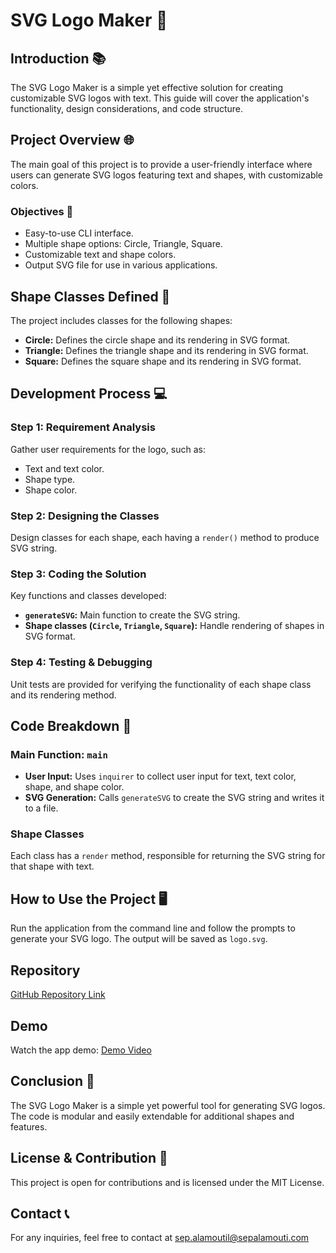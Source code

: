 # SVG Logo Maker 🎨

## Introduction 📚

The SVG Logo Maker is a simple yet effective solution for creating customizable SVG logos with text. This guide will cover the application's functionality, design considerations, and code structure.

## Project Overview 🌐

The main goal of this project is to provide a user-friendly interface where users can generate SVG logos featuring text and shapes, with customizable colors.

### Objectives 🎯

- Easy-to-use CLI interface.
- Multiple shape options: Circle, Triangle, Square.
- Customizable text and shape colors.
- Output SVG file for use in various applications.

## Shape Classes Defined 🧩

The project includes classes for the following shapes:

- **Circle:** Defines the circle shape and its rendering in SVG format.
- **Triangle:** Defines the triangle shape and its rendering in SVG format.
- **Square:** Defines the square shape and its rendering in SVG format.

## Development Process 💻

### Step 1: Requirement Analysis

Gather user requirements for the logo, such as:

- Text and text color.
- Shape type.
- Shape color.

### Step 2: Designing the Classes

Design classes for each shape, each having a `render()` method to produce SVG string.

### Step 3: Coding the Solution

Key functions and classes developed:

- **`generateSVG`:** Main function to create the SVG string.
- **Shape classes (`Circle`, `Triangle`, `Square`):** Handle rendering of shapes in SVG format.

### Step 4: Testing & Debugging

Unit tests are provided for verifying the functionality of each shape class and its rendering method.

## Code Breakdown 🧠

### Main Function: `main`

- **User Input:** Uses `inquirer` to collect user input for text, text color, shape, and shape color.
- **SVG Generation:** Calls `generateSVG` to create the SVG string and writes it to a file.

### Shape Classes

Each class has a `render` method, responsible for returning the SVG string for that shape with text.

## How to Use the Project 🖥️

Run the application from the command line and follow the prompts to generate your SVG logo. The output will be saved as `logo.svg`.

## Repository
[GitHub Repository Link](https://github.com/MrSep01/SVG_Logo_Maker)

## Demo 
Watch the app demo:
[Demo Video](https://youtu.be/FCC-HmN_Vmo)

## Conclusion 🏁

The SVG Logo Maker is a simple yet powerful tool for generating SVG logos. The code is modular and easily extendable for additional shapes and features.

## License & Contribution 📜

This project is open for contributions and is licensed under the MIT License.

## Contact 📞

For any inquiries, feel free to contact at sep.alamoutil@sepalamouti.com
